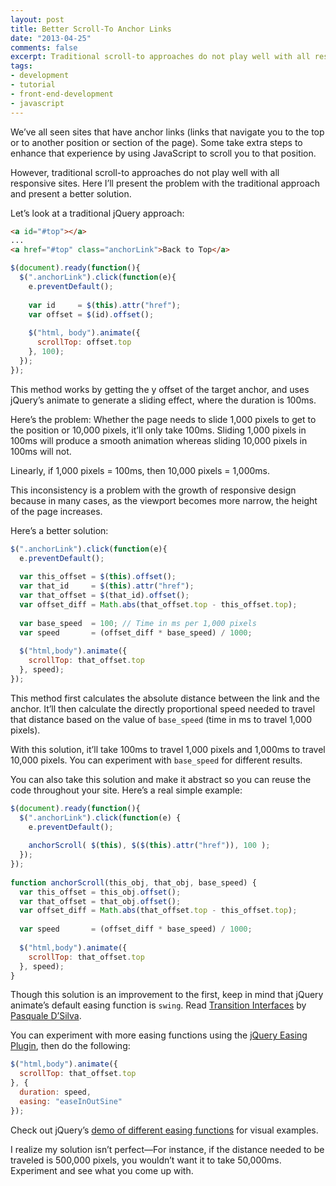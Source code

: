 ```yaml
---
layout: post
title: Better Scroll-To Anchor Links
date: "2013-04-25"
comments: false
excerpt: Traditional scroll-to approaches do not play well with all responsive sites. Here I’ll present the problem with the traditional approach and present a better solution.
tags:
- development
- tutorial
- front-end-development
- javascript
---
```


We’ve all seen sites that have anchor links (links that navigate you to the top or to another position or section of the page). Some take extra steps to enhance that experience by using JavaScript to scroll you to that position.

However, traditional scroll-to approaches do not play well with all responsive sites. Here I’ll present the problem with the traditional approach and present a better solution.

Let’s look at a traditional jQuery approach:

```html
<a id="#top"></a>
...
<a href="#top" class="anchorLink">Back to Top</a>
```

```js
$(document).ready(function(){
  $(".anchorLink").click(function(e){
    e.preventDefault();
 
    var id     = $(this).attr("href");
    var offset = $(id).offset();
 
    $("html, body").animate({
      scrollTop: offset.top
    }, 100);
  });
});
```

This method works by getting the y offset of the target anchor, and uses jQuery’s animate to generate a sliding effect, where the duration is 100ms.

Here’s the problem: Whether the page needs to slide 1,000 pixels to get to the position or 10,000 pixels, it’ll only take 100ms. Sliding 1,000 pixels in 100ms will produce a smooth animation whereas sliding 10,000 pixels in 100ms will not.

Linearly, if 1,000 pixels = 100ms, then 10,000 pixels = 1,000ms.

This inconsistency is a problem with the growth of responsive design because in many cases, as the viewport becomes more narrow, the height of the page increases.

Here’s a better solution:

```js
$(".anchorLink").click(function(e){
  e.preventDefault();
 
  var this_offset = $(this).offset();
  var that_id     = $(this).attr("href");
  var that_offset = $(that_id).offset();
  var offset_diff = Math.abs(that_offset.top - this_offset.top);
 
  var base_speed  = 100; // Time in ms per 1,000 pixels
  var speed       = (offset_diff * base_speed) / 1000;
  
  $("html,body").animate({
    scrollTop: that_offset.top
  }, speed);
});
```

This method first calculates the absolute distance between the link and the anchor. It’ll then calculate the directly proportional speed needed to travel that distance based on the value of `base_speed` (time in ms to travel 1,000 pixels).

With this solution, it’ll take 100ms to travel 1,000 pixels and 1,000ms to travel 10,000 pixels. You can experiment with `base_speed` for different results.

You can also take this solution and make it abstract so you can reuse the code throughout your site. Here’s a real simple example:

```js
$(document).ready(function(){
  $(".anchorLink").click(function(e) {
    e.preventDefault();
 
    anchorScroll( $(this), $($(this).attr("href")), 100 );
  });
});
 
function anchorScroll(this_obj, that_obj, base_speed) {
  var this_offset = this_obj.offset();
  var that_offset = that_obj.offset();
  var offset_diff = Math.abs(that_offset.top - this_offset.top);
 
  var speed       = (offset_diff * base_speed) / 1000;
 
  $("html,body").animate({
    scrollTop: that_offset.top
  }, speed);
}
```

Though this solution is an improvement to the first, keep in mind that jQuery animate’s default easing function is `swing`. Read <a href="https://medium.com/design-ux/926eb80d64e3" target="_blank">Transition Interfaces</a> by <a href="http://psql.me" target="_blank">Pasquale D’Silva</a>.

You can experiment with more easing functions using the <a href="http://gsgd.co.uk/sandbox/jquery/easing" target="_blank">jQuery Easing Plugin</a>, then do the following:

```js
$("html,body").animate({
  scrollTop: that_offset.top
}, {
  duration: speed,
  easing: "easeInOutSine"
});
```

Check out jQuery’s <a href="http://jqueryui.com/resources/demos/effect/easing.html">demo of different easing functions</a> for visual examples.

I realize my solution isn’t perfect—For instance, if the distance needed to be traveled is 500,000 pixels, you wouldn’t want it to take 50,000ms. Experiment and see what you come up with.
